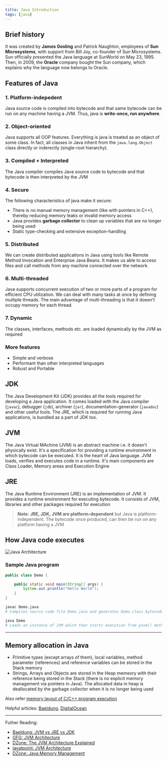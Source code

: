 ```yaml
---
title: Java Introduction
tags: [java]
---
```


## Brief history

It was created by **James Gosling** and Patrick Naughton, employees of **Sun Microsystems**, with support from Bill Joy, co-founder of Sun Microsystems. Sun officially presented the Java language at SunWorld on May 23, 1995. Then, in 2009, the **Oracle** company bought the Sun company, which explains why the language now belongs to Oracle.

## Features of Java

### 1. Platform-indepedent

Java source code is compiled into bytecode and that same bytecode can be run on any machine having a JVM. Thus, java is **write-once, run anywhere**.

### 2. Object-oriented

Java supports all OOP features. Everything is java is treated as an object of some class. In fact, all classes in Java inherit from the `java.lang.Object` class directly or inderectly (single-root hierarchy).

### 3. Compiled + Interpreted

The Java compiler compiles Java source code to bytecode and that bytecode is then interpreted by the JVM

### 4. Secure

The following characteristics of java make it secure:

- There is no manual memory management (like with pointers in C++), thereby reducing memory leaks or invalid memory access
- Java provides **garbage collector** to clean up variables that are no longer being used
- Static type-checking and extensive exception-handling

### 5. Distributed

We can create distributed applications in Java using tools like Remote Method Invocation and Enterprise Java Beans. It makes us able to access files and call methods from any machine connected over the network.

### 6. Multi-threaded

Java supports concurrent execution of two or more parts of a program for efficient CPU utilization. We can deal with many tasks at once by defining multiple threads. The main advantage of multi-threading is that it doesn't occupy memory for each thread.

### 7. Dynamic

The classes, interfaces, methods etc. are loaded dynamically by the JVM as required

### More features

- Simple and verbose
- Performant than other interpreted languages
- Robust and Portable

## JDK

The Java Development Kit (JDK) provides all the tools required for developing a Java application. It comes loaded with the Java compiler (`javac`), debugger (`jdb`), archiver (`jar`), documentation-generator (`javadoc`) and other useful tools. The JRE, which is required for running Java applications, is bundled as a part of JDK too.

## JVM

The Java Virtual MAchine (JVM) is an abstract machine i.e. it doesn't physically exist. It's a specification for providing a runtime environment in which bytecode can be executed. It is the heart of Java language. JVM loads, verifies and executes code in a runtime. It's main components are Class Loader, Memory areas and Execution Engine

## JRE

The Java Runtime Environment (JRE) is an implementation of JVM. It provides a runtime environment for executing bytecode. It consists of JVM, libraries and other packages required for execution

> **Note**: **JRE, JDK, JVM are platform-dependent** but Java is platform-independent. The bytecode once produced, can then be run on any platform having a JVM

## How Java code executes

![Java Architecture](/code-journal/diagrams/java-architecture.png)

### Sample Java program

```java title="Demo.java"
public class Demo {

    public static void main(String[] args) {
        System.out.println("Hello World");
    }
}
```

```sh title="bash"
javac Demo.java
# Compiles source code file Demo.java and generates Demo.class bytecode file

java Demo
# Loads an instance of JVM which then starts execution from psvm() method of Demo class
```

---

## Memory allocation in Java

- Primitive types (except arrays of them), local variables, method parameter (references) and reference variables can be stored in the Stack memory
- Strings, Arrays and Objects are stored in the Heap memeory with their reference being stored in the Stack (there is no explicit memory management via pointers in Java). The allocated data in heap is deallocated by the garbage collector when it is no longer being used

Also refer [memory layout of C/C++ program execution](/code-journal/cpp/cpp/memory-layout)

Helpful articles: [Baeldung](https://www.baeldung.com/java-stack-heap), [DigitalOcean](https://www.digitalocean.com/community/tutorials/java-heap-space-vs-stack-memory)

---

Futher Reading:

- [Baeldung: JVM vs JRE vs JDK](https://www.baeldung.com/jvm-vs-jre-vs-jdk)
- [GFG: JVM Architecture](https://www.geeksforgeeks.org/jvm-works-jvm-architecture/)
- [DZone: The JVM Architecture Explained](https://dzone.com/articles/jvm-architecture-explained)
- [javatpoint: JVM Architecture](https://www.javatpoint.com/jvm-java-virtual-machine)
- [DZone: Java Memory Management](https://dzone.com/articles/java-memory-management)
